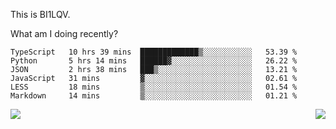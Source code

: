This is BI1LQV.

What am I doing recently?

<!--START_SECTION:waka-->

```text
TypeScript   10 hrs 39 mins  █████████████▒░░░░░░░░░░░   53.39 %
Python       5 hrs 14 mins   ██████▓░░░░░░░░░░░░░░░░░░   26.22 %
JSON         2 hrs 38 mins   ███▒░░░░░░░░░░░░░░░░░░░░░   13.21 %
JavaScript   31 mins         ▓░░░░░░░░░░░░░░░░░░░░░░░░   02.61 %
LESS         18 mins         ▒░░░░░░░░░░░░░░░░░░░░░░░░   01.54 %
Markdown     14 mins         ▒░░░░░░░░░░░░░░░░░░░░░░░░   01.21 %
```

<!--END_SECTION:waka-->
<img align="right" src="https://github-readme-stats.vercel.app/api?username=bi1lqv&show_icons=true&count_private=true">

<img src="https://metrics.lecoq.io/bi1lqv?template=classic&base.activity=0&base.community=0&base.repositories=0&base.metadata=0&isocalendar=1&base=header%2C%20activity%2C%20community%2C%20repositories%2C%20metadata&base.indepth=false&base.hireable=false&isocalendar=false&isocalendar.duration=full-year&config.timezone=Asia%2FShanghai">
